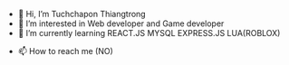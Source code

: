 - 👋 Hi, I’m Tuchchapon Thiangtrong
- 👀 I’m interested in Web developer and Game developer
- 🌱 I’m currently learning REACT.JS MYSQL EXPRESS.JS LUA(ROBLOX) 
<!-- - 💞️ I’m looking to collaborate on ... -->
- 📫 How to reach me (NO)

<!---
gidhub48/gidhub48 is a ✨ special ✨ repository because its `README.md` (this file) appears on your GitHub profile.
You can click the Preview link to take a look at your changes.
--->
